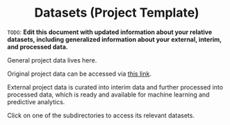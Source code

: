 <h1 align="center">Datasets (Project Template)</h1>

`TODO`: **Edit this document with updated information about your relative datasets, including generalized information about your external, interim, and processed data.**

General project data lives here. 

Original project data can be accessed via [this link](https://google.com/).

External project data is curated into interim data and further processed into processed data, which is ready and available for machine learning and predictive analytics. 

Click on one of the subdirectories to access its relevant datasets. 
